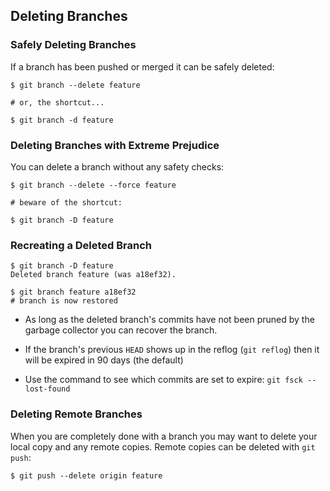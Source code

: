 Deleting Branches
-----------------

### Safely Deleting Branches ###

If a branch has been pushed or merged it can be safely deleted:

~~~ {.shell}
$ git branch --delete feature

# or, the shortcut...

$ git branch -d feature
~~~

### Deleting Branches with Extreme Prejudice ###

You can delete a branch without any safety checks:

~~~ {.shell}
$ git branch --delete --force feature

# beware of the shortcut:

$ git branch -D feature
~~~

### Recreating a Deleted Branch ###

~~~ {.shell}
$ git branch -D feature
Deleted branch feature (was a18ef32).

$ git branch feature a18ef32
# branch is now restored
~~~

  * As long as the deleted branch's commits have not been pruned by
    the garbage collector you can recover the branch.

<div class="notes">

  * If the branch's previous `HEAD` shows up in the reflog (`git
    reflog`) then it will be expired in 90 days (the default)

  * Use the command to see which commits are set to expire:
    `git fsck --lost-found`

</div>

<!-- FIXME: Add an exercise here -->

### Deleting Remote Branches ###

When you are completely done with a branch you may want to delete your
local copy and any remote copies.  Remote copies can be deleted with
`git push`:

~~~ {.shell}
$ git push --delete origin feature
~~~
